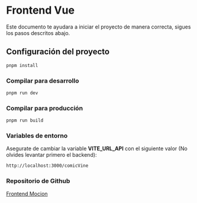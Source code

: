 # Frontend Vue

Este documento te ayudara a iniciar el proyecto de manera correcta, sigues los pasos descritos abajo.

## Configuración del proyecto

```sh
pnpm install
```

### Compilar para desarrollo

```sh
pnpm run dev
```

### Compilar para producción

```sh
pnpm run build
```

### Variables de entorno

Asegurate de cambiar la variable **VITE_URL_API** con el siguiente valor (No olvides levantar primero el backend):

```sh
http://localhost:3000/comicVine
```

### Repositorio de Github

[Frontend Mocion](https://github.com/Rosyec/Frontend-Mocion)
